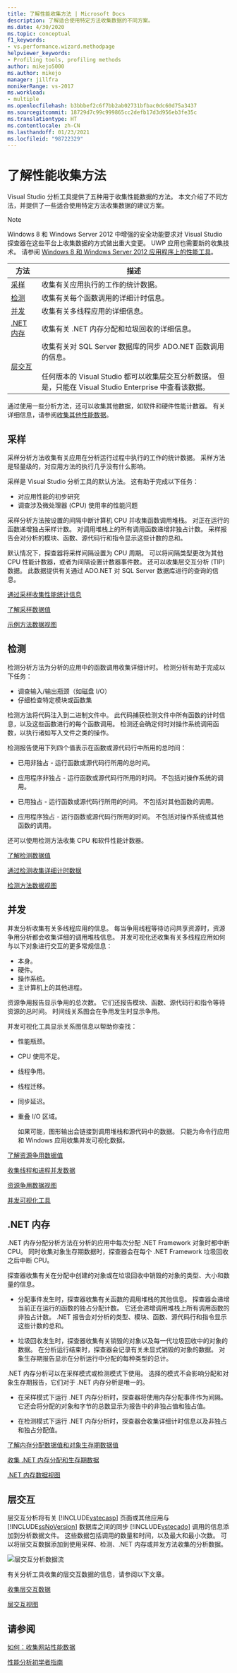 ```yaml
---
title: 了解性能收集方法 | Microsoft Docs
description: 了解适合使用特定方法收集数据的不同方案。
ms.date: 4/30/2020
ms.topic: conceptual
f1_keywords:
- vs.performance.wizard.methodpage
helpviewer_keywords:
- Profiling tools, profiling methods
author: mikejo5000
ms.author: mikejo
manager: jillfra
monikerRange: vs-2017
ms.workload:
- multiple
ms.openlocfilehash: b3bbbef2c6f7bb2ab02731bfbac0dc60d75a3437
ms.sourcegitcommit: 18729d7c99c999865cc2defb17d3d956eb3fe35c
ms.translationtype: HT
ms.contentlocale: zh-CN
ms.lasthandoff: 01/23/2021
ms.locfileid: "98722329"
---
```

# <a name="understand-performance-collection-methods"></a>了解性能收集方法

Visual Studio 分析工具提供了五种用于收集性能数据的方法。 本文介绍了不同方法，并提供了一些适合使用特定方法收集数据的建议方案。

> [!NOTE]
> Windows 8 和 Windows Server 2012 中增强的安全功能要求对 Visual Studio 探查器在这些平台上收集数据的方式做出重大变更。 UWP 应用也需要新的收集技术。 请参阅 [Windows 8 和 Windows Server 2012 应用程序上的性能工具](../profiling/performance-tools-on-windows-8-and-windows-server-2012-applications.md)。

|方法|描述|
|------------|-----------------|
|[采样](#sampling)|收集有关应用执行的工作的统计数据。|
|[检测](#instrumentation)|收集有关每个函数调用的详细计时信息。|
|[并发](#concurrency)|收集有关多线程应用的详细信息。|
|[.NET 内存](#net-memory)|收集有关 .NET 内存分配和垃圾回收的详细信息。|
|[层交互](#tier-interaction)|收集有关对 SQL Server 数据库的同步 ADO.NET 函数调用的信息。<br /><br /> 任何版本的 Visual Studio 都可以收集层交互分析数据。 但是，只能在 Visual Studio Enterprise 中查看该数据。|

通过使用一些分析方法，还可以收集其他数据，如软件和硬件性能计数器。 有关详细信息，请参阅[收集其他性能数据](../profiling/collecting-additional-performance-data.md)。

## <a name="sampling"></a>采样

采样分析方法收集有关应用在分析运行过程中执行的工作的统计数据。 采样方法是轻量级的，对应用方法的执行几乎没有什么影响。

采样是 Visual Studio 分析工具的默认方法。 这有助于完成以下任务：

- 对应用性能的初步研究
- 调查涉及微处理器 (CPU) 使用率的性能问题

采样分析方法按设置的间隔中断计算机 CPU 并收集函数调用堆栈。 对正在运行的函数递增独占采样计数。 对调用堆栈上的所有调用函数递增非独占计数。 采样报告会对分析的模块、函数、源代码行和指令显示这些计数的总和。

默认情况下，探查器将采样间隔设置为 CPU 周期。 可以将间隔类型更改为其他 CPU 性能计数器，或者为间隔设置计数器事件数。 还可以收集层交互分析 (TIP) 数据。 此数据提供有关通过 ADO.NET 对 SQL Server 数据库进行的查询的信息。

[通过采样收集性能统计信息](../profiling/collecting-performance-statistics-by-using-sampling.md)

[了解采样数据值](../profiling/understanding-sampling-data-values.md)

[示例方法数据视图](../profiling/profiler-sampling-method-data-views.md)

## <a name="instrumentation"></a>检测

检测分析方法为分析的应用中的函数调用收集详细计时。 检测分析有助于完成以下任务：

- 调查输入/输出瓶颈（如磁盘 I/O）
- 仔细检查特定模块或函数集

检测方法将代码注入到二进制文件中。 此代码捕获检测文件中所有函数的计时信息，以及这些函数进行的每个函数调用。 检测还会确定何时对操作系统调用函数，以执行诸如写入文件之类的操作。

检测报告使用下列四个值表示在函数或源代码行中所用的总时间：

- 已用非独占 - 运行函数或源代码行所用的总时间。

- 应用程序非独占 - 运行函数或源代码行所用的时间。 不包括对操作系统的调用。

- 已用独占 - 运行函数或源代码行所用的时间。 不包括对其他函数的调用。

- 应用程序独占 - 运行函数或源代码行所用的时间。 不包括对操作系统或其他函数的调用。

还可以使用检测方法收集 CPU 和软件性能计数器。

[了解检测数据值](../profiling/understanding-instrumentation-data-values.md)

[通过检测收集详细计时数据](../profiling/collecting-detailed-timing-data-by-using-instrumentation.md)

[检测方法数据视图](../profiling/instrumentation-method-data-views.md)

## <a name="concurrency"></a>并发

并发分析收集有关多线程应用的信息。 每当争用线程等待访问共享资源时，资源争用分析都会收集详细的调用堆栈信息。 并发可视化还收集有关多线程应用如何与以下对象进行交互的更多常规信息：

- 本身。
- 硬件。
- 操作系统。
- 主计算机上的其他进程。

资源争用报告显示争用的总次数。 它们还报告模块、函数、源代码行和指令等待资源的总时间。 时间线关系图会在争用发生时显示争用。

并发可视化工具显示关系图信息以帮助你查找：

- 性能瓶颈。
- CPU 使用不足。
- 线程争用。
- 线程迁移。
- 同步延迟。
- 重叠 I/O 区域。

  如果可能，图形输出会链接到调用堆栈和源代码中的数据。 只能为命令行应用和 Windows 应用收集并发可视化数据。

[了解资源争用数据值](../profiling/understanding-resource-contention-data-values.md)

[收集线程和进程并发数据](../profiling/collecting-thread-and-process-concurrency-data.md)

[资源争用数据视图](../profiling/resource-contention-data-views.md)

[并发可视化工具](../profiling/concurrency-visualizer.md)

## <a name="net-memory"></a>.NET 内存

.NET 内存分配分析方法在分析的应用中每次分配 .NET Framework 对象时都中断 CPU。 同时收集对象生存期数据时，探查器会在每个 .NET Framework 垃圾回收之后中断 CPU。

探查器收集有关在分配中创建的对象或在垃圾回收中销毁的对象的类型、大小和数量的信息。

- 分配事件发生时，探查器收集有关函数的调用堆栈的其他信息。 探查器会递增当前正在运行的函数的独占分配计数。 它还会递增调用堆栈上所有调用函数的非独占计数。 .NET 报告会对分析的类型、模块、函数、源代码行和指令显示这些计数的总和。

- 垃圾回收发生时，探查器收集有关销毁的对象以及每一代垃圾回收中的对象的数据。 在分析运行结束时，探查器会记录有关未显式销毁的对象的数据。 对象生存期报告显示在分析运行中分配的每种类型的总计。

.NET 内存分析可以在采样模式或检测模式下使用。 选择的模式不会影响分配和对象生存期报告，它们对于 .NET 内存分析是唯一的。

- 在采样模式下运行 .NET 内存分析时，探查器将使用内存分配事件作为间隔。 它还会将分配的对象和字节的总数显示为报告中的非独占值和独占值。

- 在检测模式下运行 .NET 内存分析时，探查器会收集详细计时信息以及非独占和独占分配值。

[了解内存分配数据值和对象生存期数据值](../profiling/understanding-memory-allocation-and-object-lifetime-data-values.md)

[收集 .NET 内存分配和生存期数据](../profiling/collecting-dotnet-memory-allocation-and-lifetime-data.md)

[.NET 内存数据视图](../profiling/dotnet-memory-data-views.md)

## <a name="tier-interaction"></a>层交互

层交互分析将有关 [!INCLUDE[vstecasp](../code-quality/includes/vstecasp_md.md)] 页面或其他应用与 [!INCLUDE[ssNoVersion](../data-tools/includes/ssnoversion_md.md)] 数据库之间的同步 [!INCLUDE[vstecado](../data-tools/includes/vstecado_md.md)] 调用的信息添加到分析数据文件。 这些数据包括调用的数量和时间，以及最大和最小次数。 可以将层交互数据添加到使用采样、检测、.NET 内存或并发方法收集的分析数据。

![层交互分析数据流](../profiling/media/tierinteraction_profilingtools.png "层交互分析数据流")

有关分析工具收集的层交互数据的信息，请参阅以下文章。

[收集层交互数据](../profiling/collecting-tier-interaction-data.md)

[层交互视图](../profiling/tier-interaction-views.md)

## <a name="see-also"></a>请参阅

[如何：收集网站性能数据](../profiling/how-to-collect-performance-data-for-a-web-site.md)

[性能分析初学者指南](../profiling/beginners-guide-to-performance-profiling.md)
